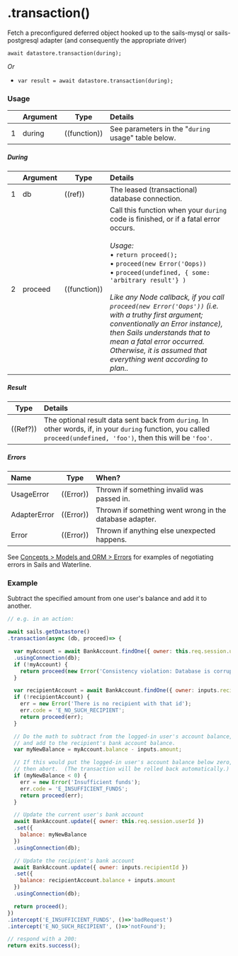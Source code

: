 # .transaction()

Fetch a preconfigured deferred object hooked up to the sails-mysql or sails-postgresql adapter (and consequently the appropriate driver)

```usage
await datastore.transaction(during);
```

_Or_

+ `var result = await datastore.transaction(during);`

### Usage
|   |     Argument        | Type                | Details
|---|---------------------|---------------------|:------------|
| 1 | during              | ((function))        | See parameters in the "`during` usage" table below. |

##### During
|   |     Argument        | Type                | Details
|---|---------------------|---------------------|:------------|
| 1 | db                  | ((ref))             | The leased (transactional) database connection. |
| 2 | proceed             | ((function))        | Call this function when your `during` code is finished, or if a fatal error occurs.<br/><br/>_Usage:_<br/>&bull; `return proceed();`<br/>&bull; `proceed(new Error('Oops))`<br/>&bull; `proceed(undefined, { some: 'arbitrary result'} )`<br/><br/>_Like any Node callback, if you call `proceed(new Error('Oops'))` (i.e. with a truthy first argument; conventionally an Error instance), then Sails understands that to mean a fatal error occurred.  Otherwise, it is assumed that everything went according to plan.._

##### Result
| Type                | Details |
|---------------------|:---------------------------------------------------------------------------------|
|  ((Ref?))            | The optional result data sent back from `during`.  In other words, if, in your `during` function, you called `proceed(undefined, 'foo')`, then this will be `'foo'`. |

##### Errors

|     Name        | Type                | When? |
|:----------------|---------------------|:---------------------------------------------------------------------------------|
| UsageError      | ((Error))           | Thrown if something invalid was passed in.
| AdapterError    | ((Error))           | Thrown if something went wrong in the database adapter.
| Error           | ((Error))           | Thrown if anything else unexpected happens.

See [Concepts > Models and ORM > Errors](https://sailsjs.com/documentation/concepts/models-and-orm/errors) for examples of negotiating errors in Sails and Waterline.


### Example

Subtract the specified amount from one user's balance and add it to another.

```javascript
// e.g. in an action:

await sails.getDatastore()
.transaction(async (db, proceed)=> {

  var myAccount = await BankAccount.findOne({ owner: this.req.session.userId })
  .usingConnection(db);
  if (!myAccount) {
    return proceed(new Error('Consistency violation: Database is corrupted-- logged in user record has gone missing'));
  }

  var recipientAccount = await BankAccount.findOne({ owner: inputs.recipientId }).usingConnection(db)
  if (!recipientAccount) {
    err = new Error('There is no recipient with that id');
    err.code = 'E_NO_SUCH_RECIPIENT';
    return proceed(err);
  }

  // Do the math to subtract from the logged-in user's account balance,
  // and add to the recipient's bank account balance.
  var myNewBalance = myAccount.balance - inputs.amount;

  // If this would put the logged-in user's account balance below zero,
  // then abort.  (The transaction will be rolled back automatically.)
  if (myNewBalance < 0) {
    err = new Error('Insufficient funds');
    err.code = 'E_INSUFFICIENT_FUNDS';
    return proceed(err);
  }

  // Update the current user's bank account
  await BankAccount.update({ owner: this.req.session.userId })
  .set({
    balance: myNewBalance
  })
  .usingConnection(db);

  // Update the recipient's bank account
  await BankAccount.update({ owner: inputs.recipientId })
  .set({
    balance: recipientAccount.balance + inputs.amount
  })
  .usingConnection(db);

  return proceed();
})
.intercept('E_INSUFFICIENT_FUNDS', ()=>'badRequest')
.intercept('E_NO_SUCH_RECIPIENT', ()=>'notFound');

// respond with a 200:
return exits.success();
```

<docmeta name="displayName" value=".transaction()">
<docmeta name="pageType" value="method">
